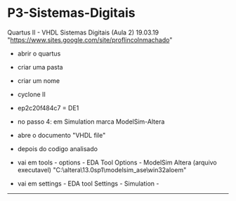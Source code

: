 # P3-Sistemas-Digitais
Quartus II - VHDL
Sistemas Digitais (Aula 2)
19.03.19
"https://www.sites.google.com/site/proflincolnmachado"


- abrir o quartus
- criar uma pasta
- criar um nome
- cyclone II
- ep2c20f484c7 = DE1
- no passo 4: em Simulation marca ModelSim-Altera
- abre o documento "VHDL file"
 - depois do codigo analisado 


- vai em tools - options - EDA Tool Options - ModelSim Altera (arquivo executavel)
"C:\altera\13.0sp1\modelsim_ase\win32aloem"

- vai em settings - EDA tool Settings - Simulation - 
-----------------------------------------
